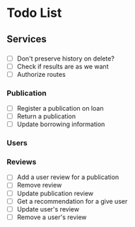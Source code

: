
# Todo List

## Services

### 
- [ ] Don't preserve history on delete?
- [ ] Check if results are as we want
- [ ] Authorize routes

### Publication
- [ ] Register a publication on loan
- [ ] Return a publication
- [ ] Update borrowing information

### Users

### Reviews

- [ ] Add a user review for a publication
- [ ] Remove review
- [ ] Update publication review
- [ ] Get a recommendation for a give user
- [ ] Update user's review
- [ ] Remove a user's review